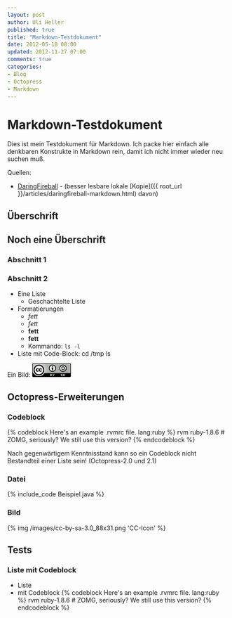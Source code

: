 ```yaml
---
layout: post
author: Uli Heller
published: true
title: "Markdown-Testdokument"
date: 2012-05-18 08:00
updated: 2012-11-27 07:00
comments: true
categories: 
- Blog
- Octopress
- Markdown
---
```


Markdown-Testdokument
=====================

Dies ist mein Testdokument für Markdown. Ich packe hier einfach alle denkbaren Konstrukte in Markdown rein, damit ich nicht immer wieder neu suchen muß.

Quellen:

* [DaringFireball](http://daringfireball.net/projects/markdown/) - (besser lesbare lokale [Kopie]({{ root_url }}/articles/daringfireball-markdown.html) davon)

Überschrift
-----------

Noch eine Überschrift
---------------------

### Abschnitt 1 ###

### Abschnitt 2 ###

* Eine Liste
    * Geschachtelte Liste
* Formatierungen
    * _fett_
    * *fett*
    * __fett__
    * **fett**
    * Kommando: `ls -l`
* Liste mit Code-Block:
        cd /tmp
        ls

Ein Bild: ![CC-Icon](/images/cc-by-sa-3.0_88x31.png)

Octopress-Erweiterungen
-----------------------

### Codeblock

{% codeblock Here's an example .rvmrc file. lang:ruby %}
rvm ruby-1.8.6 # ZOMG, seriously? We still use this version?
{% endcodeblock %}

Nach gegenwärtigem Kenntnisstand kann so ein Codeblock nicht Bestandteil einer Liste sein! (Octopress-2.0 und 2.1)

### Datei

{% include_code Beispiel.java %}

### Bild

{% img /images/cc-by-sa-3.0_88x31.png 'CC-Icon' %}

Tests
-----

### Liste mit Codeblock

* Liste
* mit Codeblock
    {% codeblock Here's an example .rvmrc file. lang:ruby %}
    rvm ruby-1.8.6 # ZOMG, seriously? We still use this version?
    {% endcodeblock %}
